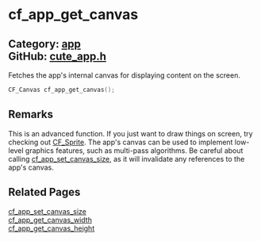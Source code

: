 [](../header.md ':include')

# cf_app_get_canvas

Category: [app](https://github.com/RandyGaul/cute_framework/blob/master/docs/api_reference?id=app)  
GitHub: [cute_app.h](https://github.com/RandyGaul/cute_framework/blob/master/include/cute_app.h)  
---

Fetches the app's internal canvas for displaying content on the screen.

```cpp
CF_Canvas cf_app_get_canvas();
```

## Remarks

This is an advanced function. If you just want to draw things on screen, try checking out [CF_Sprite](https://github.com/RandyGaul/cute_framework/blob/master/docs/sprite/cf_sprite.md).
The app's canvas can be used to implement low-level graphics features, such as multi-pass algorithms. Be careful about
calling [cf_app_set_canvas_size](https://github.com/RandyGaul/cute_framework/blob/master/docs/app/cf_app_set_canvas_size.md), as it will invalidate any references to the app's canvas.

## Related Pages

[cf_app_set_canvas_size](https://github.com/RandyGaul/cute_framework/blob/master/docs/app/cf_app_set_canvas_size.md)  
[cf_app_get_canvas_width](https://github.com/RandyGaul/cute_framework/blob/master/docs/app/cf_app_get_canvas_width.md)  
[cf_app_get_canvas_height](https://github.com/RandyGaul/cute_framework/blob/master/docs/app/cf_app_get_canvas_height.md)  

